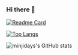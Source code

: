 ### Hi there 👋

<!--
**minjidays/minjidays** is a ✨ _special_ ✨ repository because its `README.md` (this file) appears on your GitHub profile.

Here are some ideas to get you started:

- 🔭 I’m currently working on ...
- 🌱 I’m currently learning ...
- 👯 I’m looking to collaborate on ...
- 🤔 I’m looking for help with ...
- 💬 Ask me about ...
- 📫 How to reach me: ...
- 😄 Pronouns: ...
- ⚡ Fun fact: ...
-->
[![Readme Card](https://github-readme-stats.vercel.app/api/pin/?username=minjidays&repo=minji-sound&theme=gotham)](https://github.com/minjidays/minji-sound)

[![Top Langs](https://github-readme-stats.vercel.app/api/top-langs/?username=minjidays&theme=gotham&layout=compact&langs_count=8m&show_icons=true)](https://github.com/minjidays/github-readme-stats) 

![minjidays's GitHub stats](https://github-readme-stats.vercel.app/api?username=minjidays&theme=gotham&show_icons=true) 



